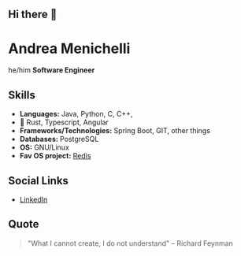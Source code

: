 ## Hi there 👋
# Andrea Menichelli
he/him
**Software Engineer**

## Skills
- **Languages:** Java, Python, C, C++, 
- 🌱 Rust, Typescript, Angular
- **Frameworks/Technologies:** Spring Boot, GIT, other things
- **Databases:** PostgreSQL
- **OS:** GNU/Linux
- **Fav OS project:** [Redis](https://redis.io/)
## Social Links
- [LinkedIn](https://www.linkedin.com/in/andrea-menichelli/)

## Quote
> "What I cannot create, I do not understand" – Richard Feynman
<!--
**desertornado/desertornado** is a ✨ _special_ ✨ repository because its `README.md` (this file) appears on your GitHub profile.

Here are some ideas to get you started:

- 🔭 I’m currently working on ...
 I’m currently learning ...
- 👯 I’m looking to collaborate on ...
- 🤔 I’m looking for help with ...
- 💬 Ask me about ...
- 📫 How to reach me: ...
- 😄 Pronouns: ...
- ⚡ Fun fact: ...
-->

